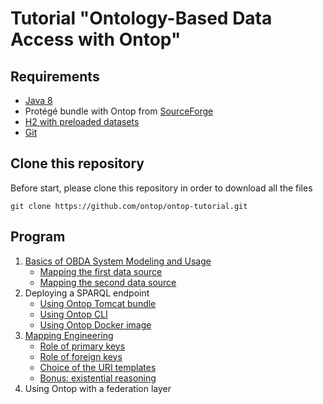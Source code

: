 Tutorial "Ontology-Based Data Access with Ontop"
=====================================================================================================

Requirements
------------

* [Java 8](http://www.oracle.com/technetwork/java/javase/downloads/index.html)
* Protégé bundle with Ontop from [SourceForge](https://sourceforge.net/projects/ontop4obda/files/ontop-3.0.0-beta-2/)
* [H2 with preloaded datasets](./h2.zip)
* [Git](https://git-scm.com/)

Clone this repository
---------------------

Before start, please clone this repository in order to download all the files

```console
git clone https://github.com/ontop/ontop-tutorial.git
```

Program
-------

1. [Basics of OBDA System Modeling and Usage](basic)
    * [Mapping the first data source](basic/university-1.md)
    * [Mapping the second data source](basic/university-2.md)
2. Deploying a SPARQL endpoint
    * [Using Ontop Tomcat bundle](endpoint/endpoint-tomcat.md)
    * [Using Ontop CLI](endpoint/endpoint-cli.md)
    * [Using Ontop Docker image](endpoint/endpoint-docker.md)
3. [Mapping Engineering](mapping)
    * [Role of primary keys](mapping/primary-keys.md)
    * [Role of foreign keys](mapping/foreign-keys.md)
    * [Choice of the URI templates](mapping/uri-templates.md)
    * [Bonus: existential reasoning](mapping/existential.md)
4. Using Ontop with a federation layer
